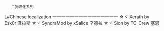        二狗汉化系列
  L#Chinese localization
一一一一一一一一一一一一一一一
☆ヾ  Xerath  by  Esk0r              泽拉斯
☆ヾ  SyndraMod  by  xSalice         辛德拉
☆ヾ  Sion  by  TC-Crew              塞恩
